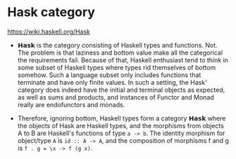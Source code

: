 # Hask category

https://wiki.haskell.org/Hask

* 𝗛𝗮𝘀𝗸 is the category consisting of Haskell types and functions. Not. The problem is that laziness and bottom value make all the categorical the requirements fail. Because of that, Haskell enthusiast tend to think in some subset of Haskell types where types rid themselves of bottom somehow. Such a language subset only includes functions that terminate and have only finite values. In such a setting, the Hask' category does indeed have the initial and terminal objects as expected, as well as sums and products, and instances of Functor and Monad really are endofunctors and monads.

* Therefore, ignoring bottom, Haskell types form a category 𝗛𝗮𝘀𝗸 where the objects of Hask are Haskell types, and the morphisms from objects A to B are Haskell's functions of type `a -> b`. The identity morphism for object/type `A` is `id :: A -> A`, and the composition of morphisms f and g is `f . g = \x -> f (g x)`.
